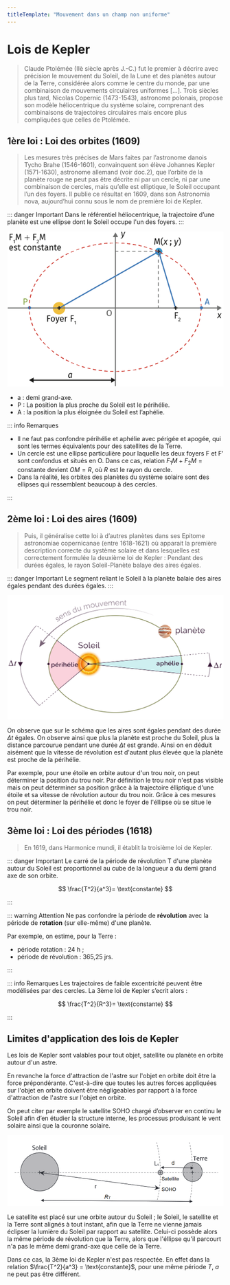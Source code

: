```yaml
---
titleTemplate: "Mouvement dans un champ non uniforme"
---
```


# Lois de Kepler

> Claude Ptolémée (IIè siècle après J.-C.) fut le premier à décrire avec précision le mouvement du Soleil, de la Lune et des planètes autour de la Terre, considérée alors comme le centre du monde, par une combinaison de mouvements circulaires uniformes […].
> Trois siècles plus tard, Nicolas Copernic (1473-1543), astronome polonais, propose son modèle héliocentrique du système solaire, comprenant des combinaisons de trajectoires circulaires mais encore plus compliquées que celles de Ptolémée.

## 1ère loi : Loi des orbites (1609)

> Les mesures très précises de Mars faites par l’astronome danois Tycho Brahe (1546-1601), convainquent son élève Johannes Kepler (1571-1630), astronome allemand (voir doc.2), que l’orbite de la planète rouge ne peut pas être décrite ni par un cercle, ni par une combinaison de cercles, mais qu’elle est elliptique, le Soleil occupant l’un des foyers. Il publie ce résultat en 1609, dans son Astronomia nova, aujourd’hui connu sous le nom de première loi de Kepler.

::: danger Important
Dans le référentiel héliocentrique, la trajectoire d’une planète est une ellipse dont le Soleil occupe l'un des foyers.
:::

![Propriétés d'une éllipse](/images/cours/ellipse-helios.png "Propriétés d'une éllipse - source : LeLivreScolaire")

- a : demi grand-axe.
- P : La position la plus proche du Soleil est le périhélie.
- A : la position la plus éloignée du Soleil est l’aphélie.

::: info Remarques

- Il ne faut pas confondre périhélie et aphélie avec périgée et apogée, qui sont les termes équivalents pour des satellites de la Terre.
- Un cercle est une ellipse particulière pour laquelle les deux foyers F et F’ sont confondus et situés en O. Dans ce cas, relation $F_1M + F_2M = \text{constante}$ devient $OM = R$, où $R$ est le rayon du cercle.
- Dans la réalité, les orbites des planètes du système solaire sont des ellipses qui ressemblent beaucoup à des cercles.

:::

## 2ème loi : Loi des aires (1609)

> Puis, il généralise cette loi à d’autres planètes dans ses Epitome astronomiae copernicanae (entre 1618-1621) où apparait la première description correcte du système solaire et dans lesquelles est correctement formulée la deuxième loi de Kepler : Pendant des durées égales, le rayon Soleil-Planète balaye des aires égales.

::: danger Important
Le segment reliant le Soleil à la planète balaie des aires égales pendant des durées égales.
:::

![Lois des aires](/images/cours/kepler-aires.png "Lois des aires - source : Maxicours")

On observe que sur le schéma que les aires sont égales pendant des durée $\Delta t$ égales. On observe ainsi que plus la planète est proche du Soleil, plus la distance parcourue pendant une durée $\Delta t$ est grande. Ainsi on en déduit aisément que la vitesse de révolution est d'autant plus élevée que la planète est proche de la périhélie.

Par exemple, pour une étoile en orbite autour d'un trou noir, on peut déterminer la position du trou noir. Par définition le trou noir n'est pas visible mais on peut déterminer sa position grâce à la trajectoire élliptique d'une étoile et sa vitesse de révolution autour du trou noir. Grâce à ces mesures on peut déterminer la périhélie et donc le foyer de l'éllipse où se situe le trou noir.

## 3ème loi : Loi des périodes (1618)

> En 1619, dans Harmonice mundi, il établit la troisième loi de Kepler.

::: danger Important
Le carré de la période de révolution T d'une planète autour du Soleil est proportionnel au cube de la longueur a du demi grand axe de son orbite.

$$
\frac{T^2}{a^3}= \text{constante}
$$

:::

::: warning Attention
Ne pas confondre la période de **révolution** avec la période de **rotation** (sur elle-même) d'une planète.

Par exemple, on estime, pour la Terre :

- période rotation : 24 h ;
- période de révolution : 365,25 jrs.

:::

::: info Remarques
Les trajectoires de faible excentricité peuvent être modélisées par des cercles. La 3ème loi de Kepler s’ecrit alors :

$$
\frac{T^2}{R^3}= \text{constante}
$$

:::

## Limites d'application des lois de Kepler

Les lois de Kepler sont valables pour tout objet, satellite ou planète en orbite autour d'un astre.

En revanche la force d'attraction de l'astre sur l'objet en orbite doit être la force prépondérante. C'est-à-dire que toutes les autres forces appliquées sur l'objet en orbite doivent être négligeables par rapport à la force d'attraction de l'astre sur l'objet en orbite.

On peut citer par exemple le satellite SOHO chargé d’observer en continu le Soleil afin d’en étudier la structure
interne, les processus produisant le vent solaire ainsi que la couronne solaire.

![Lois des aires](/images/cours/kepler-soho.png "Lois des aires - source : Maxicours")

Le satellite est placé sur une orbite autour du Soleil ; le Soleil, le satellite et la Terre sont alignés à tout instant, afin que la Terre ne vienne jamais éclipser la lumière du Soleil par rapport au satellite. Celui-ci possède alors la même période de révolution que la Terre, alors que l'éllipse qu'il parcourt n'a pas le même demi grand-axe que celle de la Terre.

Dans ce cas, la 3ème loi de Kepler n'est pas respectée. En effet dans la relation $\frac{T^2}{a^3} = \text{constante}$, pour une même période $T$, $a$ ne peut pas être différent.
